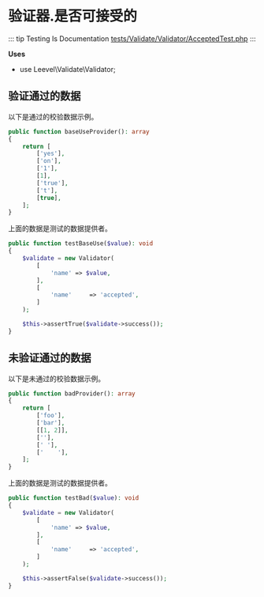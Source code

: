 # 验证器.是否可接受的

::: tip Testing Is Documentation
[tests/Validate/Validator/AcceptedTest.php](https://github.com/hunzhiwange/framework/blob/master/tests/Validate/Validator/AcceptedTest.php)
:::
    
**Uses**

 * use Leevel\Validate\Validator;

## 验证通过的数据

以下是通过的校验数据示例。

``` php
public function baseUseProvider(): array
{
    return [
        ['yes'],
        ['on'],
        ['1'],
        [1],
        ['true'],
        ['t'],
        [true],
    ];
}
```

上面的数据是测试的数据提供者。


``` php
public function testBaseUse($value): void
{
    $validate = new Validator(
        [
            'name' => $value,
        ],
        [
            'name'     => 'accepted',
        ]
    );

    $this->assertTrue($validate->success());
}
```
    
## 未验证通过的数据

以下是未通过的校验数据示例。

``` php
public function badProvider(): array
{
    return [
        ['foo'],
        ['bar'],
        [[1, 2]],
        [''],
        [' '],
        ['    '],
    ];
}
```

上面的数据是测试的数据提供者。


``` php
public function testBad($value): void
{
    $validate = new Validator(
        [
            'name' => $value,
        ],
        [
            'name'     => 'accepted',
        ]
    );

    $this->assertFalse($validate->success());
}
```